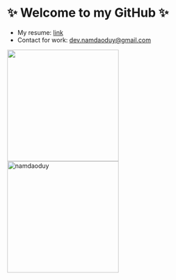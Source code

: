 # ✨ Welcome to my GitHub ✨

- My resume: [link](https://github.com/namdaoduy/namdaoduy/blob/master/CV.md#nam-dao)
- Contact for work: [dev.namdaoduy@gmail.com](mailto:dev.namdaoduy@gmail.com)

<img src="https://firebasestorage.googleapis.com/v0/b/github-warrior-avatar.appspot.com/o/namdaoduy-avatar.svg?alt=media&token=eb23ce60-de4e-4f9c-a5a7-0deb8c487eb2" width="256px" height="256px"><img height="256px" src="https://github-readme-stats.vercel.app/api?username=namdaoduy&show_icons=true&count_private=true&theme=merko&include_all_commits=true&hide_rank=true&hide_title=true" alt="namdaoduy" />
